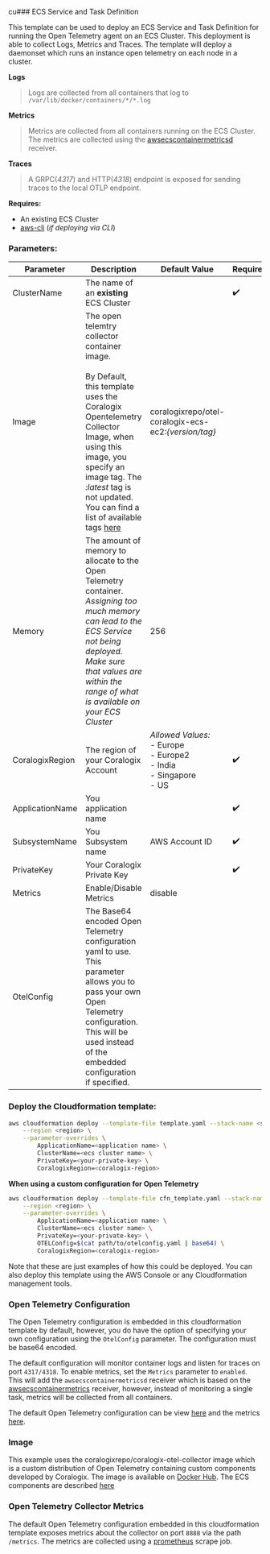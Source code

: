 cu### ECS Service and Task Definition

This template can be used to deploy an ECS Service and Task Definition for running the Open Telemetry agent on an ECS Cluster. This deployment is able to collect Logs, Metrics and Traces. The template will deploy a daemonset which runs an instance open telemetry on each node in a cluster.

**Logs**

> Logs are collected from all containers that log to `/var/lib/docker/containers/*/*.log`

**Metrics**

> Metrics are collected from all containers running on the ECS Cluster. The metrics are collected using the [awsecscontainermetricsd](./components.md#awsecscontainermetricsd) receiver.

**Traces**

> A GRPC(*4317*) and HTTP(*4318*) endpoint is exposed for sending traces to the local OTLP endpoint.

**Requires:**

- An existing ECS Cluster
- [aws-cli]() (*if deploying via CLI*)

### Parameters:

| Parameter       | Description                                                                                                                                                                                                                                                                                                                           | Default Value                                                                | Required           |
|-----------------|---------------------------------------------------------------------------------------------------------------------------------------------------------------------------------------------------------------------------------------------------------------------------------------------------------------------------------------|------------------------------------------------------------------------------|--------------------|
| ClusterName     | The name of an **existing** ECS Cluster                                                                                                                                                                                                                                                                                               |                                                                              | :heavy_check_mark: |
| Image           | The open telemtry collector container image.<br><br>By Default, this template uses the Coralogix Opentelemetry Collector Image, when using this image, you specify an image tag. The *:latest* tag is not updated. You can find a list of available tags [here](https://hub.docker.com/r/coralogixrepo/coralogix-otel-collector/tags) | coralogixrepo/otel-coralogix-ecs-ec2:*{version/tag}*                         |                    |
| Memory          | The amount of memory to allocate to the Open Telemetry container.<br>*Assigning too much memory can lead to the ECS Service not being deployed. Make sure that values are within the range of what is available on your ECS Cluster*                                                                                                  | 256                                                                          |                    |
| CoralogixRegion | The region of your Coralogix Account                                                                                                                                                                                                                                                                                                  | *Allowed Values:*<br>- Europe<br>- Europe2<br>- India<br>- Singapore<br>- US | :heavy_check_mark: |
| ApplicationName | You application name                                                                                                                                                                                                                                                                                                                  |                                                                              | :heavy_check_mark: |
| SubsystemName   | You Subsystem name                                                                                                                                                                                                                                                                                                                    | AWS Account ID                                                               | :heavy_check_mark: |
| PrivateKey      | Your Coralogix Private Key                                                                                                                                                                                                                                                                                                            |                                                                              | :heavy_check_mark: |
| Metrics         | Enable/Disable Metrics                                                                                                                                                                                                                                                                                                                | disable                                                                      |                    |
| OtelConfig      | The Base64 encoded Open Telemetry configuration yaml to use. This parameter allows you to pass your own Open Telemetry configuration. This will be used instead of the embedded configuration if specified.                                                                                                                           |                                                                              |                    |

### Deploy the Cloudformation template:

```sh
aws cloudformation deploy --template-file template.yaml --stack-name <stack_name> \
    --region <region> \
    --parameter-overrides \
        ApplicationName=<application name> \
        ClusterName=<ecs cluster name> \
        PrivateKey=<your-private-key> \
        CoralogixRegion=<coralogix-region>
```

**When using a custom configuration for Open Telemetry**

```sh
aws cloudformation deploy --template-file cfn_template.yaml --stack-name <stack_name> \
    --region <region> \
    --parameter-overrides \
        ApplicationName=<application name> \
        ClusterName=<ecs cluster name> \
        PrivateKey=<your-private-key> \
        OTELConfig=$(cat path/to/otelconfig.yaml | base64) \
        CoralogixRegion=<coralogix-region>
```

Note that these are just examples of how this could be deployed. You can also deploy this template using the AWS Console or any Cloudformation management tools.

### Open Telemetry Configuration

The Open Telemetry configuration is embedded in this cloudformation template by default, however, you do have the option of specifying your own configuration using the `OtelConfig` parameter. The configuration must be base64 encoded.

The default configuration will monitor container logs and listen for traces on port `4317/4318`. To enable metrics, set the `Metrics` parameter to `enabled`. This will add the `awsecscontainermetricsd` receiver which is based on the [awsecscontainermetrics](https://github.com/open-telemetry/opentelemetry-collector-contrib/tree/main/receiver/awsecscontainermetricsreceiver) receiver, however, instead of monitoring a single task, metrics will be collected from all containers.

The default Open Telemetry configuration can be view [here](./template.yaml#L75-L161) and the metrics [here](./template.yaml#L164-L262).

### Image

This example uses the coralogixrepo/coralogix-otel-collector image which is a custom distribution of Open Telemetry containing custom components developed by Coralogix. The image is available on [Docker Hub](https://hub.docker.com/r/coralogixrepo/coralogix-otel-collector). The ECS components are described [here](./components.md)


### Open Telemetry Collector Metrics

The default Open Telemetry configuration embedded in this cloudformation template exposes metrics about the collector on port `8888` via the path `/metrics`. The metrics are collected using a [prometheus](https://github.com/open-telemetry/opentelemetry-collector-contrib/tree/main/receiver/prometheusreceiver) scrape job.